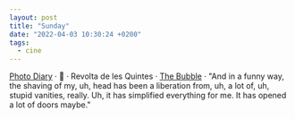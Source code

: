 ```yaml
---
layout: post
title: "Sunday"
date: "2022-04-03 10:30:24 +0200"
tags:
  - cine
---
```


[Photo Diary](/photos) · 💩 · Revolta de les Quintes · [The Bubble](https://letterboxd.com/javier/film/the-bubble-2022) · "And in a funny way, the shaving of my, uh, head has been a liberation from, uh, a lot of, uh, stupid vanities, really. Uh, it has simplified everything for me. It has opened a lot of doors maybe."
